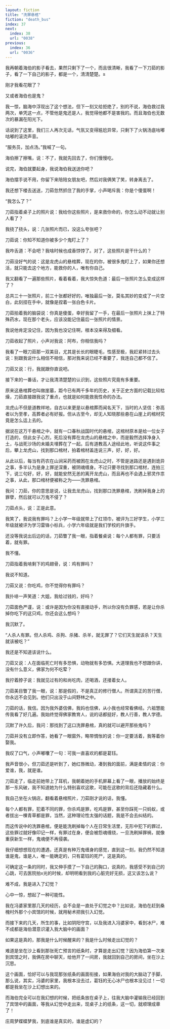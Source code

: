 ```yaml
---
layout: fiction
title: "洗罪悬棺"
fiction: "death_bus"
index: 37
next:
  index: 38
  url: "0038"
previous:
  index: 36
  url: "0036"
---
```

我再朝着海伯的影子看去，果然只剩下了一个，而且很清晰，我看了一下刀茹的影子，看了一下自己的影子，都是一个，清清楚楚。≥

刚才我看花眼了？

又或者海伯也是鬼？

我一惊，脑海中浮现出了这个想法，但下一刻又给拒绝了，别的不说，海伯救过我两次，单凭这一点，不管他是鬼还是人，我觉得他都不是害我的。而且海伯也无数次的暴漏在阳光下。

话说到了这里，我们三人再次无话，气氛又变得尴尬异常，只剩下了火锅汤底咕嘟咕嘟的滚烫声音。

“服务员，加点汤。”我喊了一句。

海伯擦了擦嘴，说：不了，我就先回去了，你们慢慢吃。

说完，海伯就要起身，我说海伯我送送你吧？

海伯摆手说不用，你留下来陪陪女朋友吧，然后对我俩笑了笑，转身离去了。

我还想下楼去送送，刀茹忽然抓住了我的手掌，小声喝斥我：你是个傻蛋啊！

“我怎么了？”

刀茹指着桌子上的照片说：我给你这些照片，是来救你命的，你怎么动不动就让别人看了？

我挠了挠头，说：几张照片而已，没这么夸张吧？

刀茹说：你知不知道你被多少个鬼盯上了？

我咋舌道：不会吧？我啥时候也成香饽饽了。对了，这些照片是干什么的？

刀茹没好气的说：这是龙虎山的悬棺葬，现在的你，被很多鬼盯上了，如果你还想活，就只能去这个地方，能救你的人，唯有你自己。

我又翻看了一遍那些照片，看着看着，我大惊失色道：最后一张照片怎么变成这样了？

总共三十一张照片，前三十张都好好的，唯独最后一张，莫名其妙的变成了一片空白，此刻捏在手中，就像是捏着一张白色卡片。

刀茹拍着我的脑袋说：你真是傻蛋，幸好我留了一手，在最后一张照片上抹上了特殊药水，现在那个老头，应该没能记住最后一张照片的情景。

我说他肯定没记住，因为我也没记住啊，根本没来得及细看。

刀茹收起了照片，小声对我说：阿布，你相信我吗？

我看了一眼刀茹那一双美目，尤其是长长的眼睫毛，性感至极，我赶紧转过去头说：别跟我说什么相信不相信，那对我来说已经不重要了，我连自己都不信了。

刀茹又说：行，我就跟你直说吧。

接下来的一番话，才让我清清楚楚的认识到，这些照片究竟有多重要。

原来这悬棺葬也叫做崖墓，距今已有两千多年的历史，关于正史方面的记载比较枯燥，刀茹直接跟我说了重点，也就是如何能救我性命的办法。

龙虎山不但是道教祥地，自古以来更是以悬棺葬而闻名天下，当时的人坚信：弥高者以为至孝，高葬者必有好报。但从古至今，却无人知晓那些悬在山崖上的棺材究竟是怎么运上去的。

据说在这万千悬棺之中，就有一口春秋战国时代的悬棺，这棺材原本是给一位女子打造的，但此女子心烈，死后没有葬在龙虎山的悬棺之中，而是毅然选择净身入土，与战死沙场的未婚夫埋葬在了一起。后有道教高人途经此地，听说这件事之后，攀上龙虎山，找到那口棺材，拍着棺材盖连说三声，好，好，好。

从此以后，每当有药农在山涧采药而被困在龙虎山之时，不管是迷路还是遇到诡异之事，多半认为是身上罪逆深重，被阴魂缠身。不过只要寻找到那口棺材，连拍三下，说三句好，好，好，就能安然无恙的离开龙虎山，而且再也不会遇上邪灵作祟之事，从此，那口棺材便被称之为――洗罪悬棺。

我问：刀茹，你的意思是说，让我去龙虎山，找到那口洗罪悬棺，洗刷掉我身上的罪孽，然后就可以万鬼不侵了？

刀茹点头，说：正是此意。

我笑了，我说我有罪吗？上小学一年级就带上了红领巾，被评为三好学生，小学三年级就被评为学习雷锋小标兵，小学六年级就是我们学校的升旗手。

还没等我说出后边的话，刀茹瞥了我一眼，指着餐桌说：每个人都有罪，只要活着，就有罪。

我不懂。

刀茹指着我啃剩下的鸡翅骨，说：鸡有罪吗？

我说不知道。

刀茹又说：你吃鸡，你不觉得你有罪吗？

我扑哧一声笑道：大姐，我给过钱的，好吗？

刀茹面色严谨，说：或许是因为你没有直接动手，所以你没有负罪感，若是让你杀掉你吃下的这只鸡，你还会这么想吗？

我沉默了。

“人杀人有罪。但人杀鸡、杀狗、杀猪、杀羊，就无罪了？它们天生就该杀？天生就该被吃？”

我还是不知道该说什么。

刀茹又说：人在面临死亡时有多恐惧，动物就有多恐惧。大道理我也不想跟你讲，没有什么意义，佛家为何不吃荤？

我拧着脖子说：我就见过有的和尚吃肉，还喝酒，还搂着女人。

刀茹美目瞥了我一眼，说：那是假的，不是真正的修行僧人。所谓真正的苦行僧，你永远不会见到。他们只出没于山间野林之中。

刀茹的话，我信。因为我外婆信佛，我妈也信佛，从小我也经常看佛经。六祖慧能传我看了好几遍。我始终觉得佛家教育人，说的话都挺好，教人行善，教人学德。

沉默了许久后，我问：那找到了这口洗罪悬棺，真的就可以避开那些鬼吗？

刀茹并没有立即作答，她看了一眼窗外，略带惆怅的说：你一定要活着，我等着你娶我。

我叹了口气，小声嘟囔了一句：可我一直喜欢的都是葛钰。

我声音很小，但刀茹还是听到了，她红唇微动，凑到我的面前，满是柔情的说：你爱谁，我，就是谁。

刀茹走了，临走前她带上了耳机，我朝着她的手机屏幕上看了一眼，播放的始终是那一东风破，我不知道她为什么特别喜欢这歌，可能在这歌的背后还隐藏着什么。

我自己坐在火锅店，翻看着悬棺照片，刀茹刚才说的话，我懂。

每个人都有罪，犯着不同的罪，你杀鸡是罪，吃鸡是罪，甚至你踩死一只蚂蚁，或者拔出一棵青草都是罪，当然，这种理论性太强的话题，我是不会去纠结的。

而这传说中的洗罪悬棺，便是能洗刷掉每个人在日常生活里，无形中犯下的罪过，这些罪过就好像印记一样，有罪过在身，便会被怨魂缠绕，一旦洗刷掉罪祸，就像重获新生一样，鬼魂便不再侵袭。

我仔细想想现在的遭遇，还真是有种万鬼缠身的感觉，直到这一刻，我仍然不知道谁是鬼，谁是人，唯一能确定的，只有葛钰的死尸，这是真的。

可确定这一条的同时，我又伸手摸了一下自己的胸口，说真的，我感受不到自己的心跳，可去医院拍x光的时候，却明明看到我的心脏完好无损，这又该怎么说？

难不成，我是进入了幻觉？

心中一惊，想起了一种可能性。

我在冯婆家里那几天的经历，会不会是一直处于幻觉之中？比如说，海伯在赶到桑槐村外那个小宾馆的时候，就用秘术把我引入幻觉。

而接下来的几天，所生的事，比如阴阳守宫，以及我进入冯婆家中，看到冰尸，难不成都是海伯潜意识灌入我大脑中的画面？

如果这是真的，那我是什么时候醒来的？我是什么时候走出幻觉的？

难道是坐在沙上看到那张死亡预言的纸条时，才算是走出幻觉？因为海伯第一次来到宾馆之时，我俩在房中聊天，给他开了一间房，我就回到自己的房间，坐在沙上沉思。

这个画面，恰好可以与我现那张纸条的画面衔接，如果海伯对我的大脑动了手脚，那么说，其实，冯婆的家里，我根本没去过，葛钰的无心冰尸也根本没见过！一切都是我坐在沙上幻想出来的。

而海伯完全可以在我幻想的时候，把纸条放在桌子上，往我大脑中灌输我已经回到了宾馆中的画面，等我从幻觉中走出来，现桌子上的纸条，这一切，就顺理成章了！

庄周梦蝶蝶梦我，到底谁是真实的，谁是虚幻的？